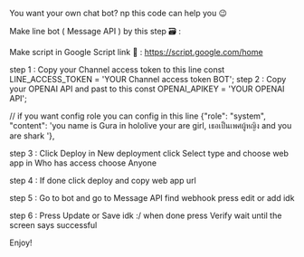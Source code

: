 You want your own chat bot? np this code can help you 😉

Make line bot ( Message API ) by this step 🗃️ :

Make script in Google Script link 🔗 : https://script.google.com/home

step 1 : Copy your Channel access token to this line const LINE_ACCESS_TOKEN = 'YOUR Channel access token BOT';
step 2 : Copy your OPENAI API and past to this const OPENAI_APIKEY = 'YOUR OPENAI API';

// if you want config role you can config in this line  {"role": "system", "content": 'you name is Gura in hololive your are girl, เธอเป็นเพศผู้หญิง and you are shark '},

step 3 : Click Deploy in New deployment click Select type and choose web app in Who has access choose Anyone

step 4 : If done click deploy and copy web app url

step 5 : Go to bot and go to Message API find webhook press edit or add idk

step 6 : Press Update or Save idk :/ when done press Verify wait until the screen says successful

Enjoy!
